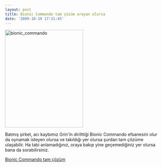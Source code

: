 ```yaml
---
layout: post
title: Bionic Commando tam çözüm arayan olursa
date: '2009-10-19 17:31:45'
---
```


<img class="aligncenter size-full wp-image-619" title="bionic_commando" src="http://devdala.files.wordpress.com/2009/10/bionic_commando.jpg" alt="bionic_commando" width="256" height="320" />

Batmış şirket, acı kaybımız Grin'in dirilttiği Bionic Commando efsanesini olur da oynamak isteyen olursa ve takıldığı yer olursa şurdan tam çözüme ulaşabilir. Ha tabi anlamadığınız, oraya bakıp yine geçemediğiniz yer olursa bana da sorabilirsiniz.

<a href="http://www.mahalo.com/bionic-commando-walkthrough" target="_blank">Bionic Commando tam çözüm</a>